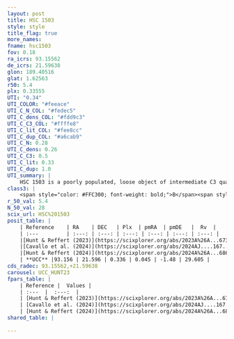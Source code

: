 ```yaml
---
layout: post
title: HSC 1503
style: style
title_flag: true
more_names: 
fname: hsc1503
fov: 0.18
ra_icrs: 93.15562
de_icrs: 21.59638
glon: 189.40516
glat: 1.62563
r50: 5.4
plx: 0.33555
UTI: "0.34"
UTI_COLOR: "#feeace"
UTI_C_N_COL: "#fedec5"
UTI_C_dens_COL: "#fdd9c3"
UTI_C_C3_COL: "#ffffe8"
UTI_C_lit_COL: "#fee8cc"
UTI_C_dup_COL: "#a6cab9"
UTI_C_N: 0.28
UTI_C_dens: 0.26
UTI_C_C3: 0.5
UTI_C_lit: 0.33
UTI_C_dup: 1.0
UTI_summary: |
    HSC 1503 is a poorly populated, loose object of intermediate C3 quality. It was recently reported in the literature.
class3: |
    <span style="color: #FFC300; font-weight: bold;">B</span><span style="color: #FFC300; font-weight: bold;">B</span>
r_50_val: 5.4
N_50_val: 28
scix_url: HSC%201503
posit_table: |
    | Reference    | RA    | DEC   | Plx  | pmRA  | pmDE   |  Rv  |
    | :---         | :---: | :---: | :---: | :---: | :---: | :---: |
    |[Hunt & Reffert (2023)](https://scixplorer.org/abs/2023A%26A...673A.114H) | 93.154 | 21.583 | 0.348 | 0.055 | -1.479 | 43.608 |
    |[Cavallo et al. (2024)](https://scixplorer.org/abs/2024AJ....167...12C) | 93.16 | 21.606 | 0.343 | -- | -- | -- |
    |[Hunt & Reffert (2024)](https://scixplorer.org/abs/2024A%26A...686A..42H) | 93.154 | 21.583 | 0.348 | 0.055 | -1.479 | 43.608 |
    | **UCC** |93.156 | 21.596 | 0.336 | 0.045 | -1.48 | 29.605 | 
cds_radec: 93.15562,+21.59638
carousel: UCC_HUNT23
fpars_table: |
    | Reference |  Values |
    | :---  |  :---:  |
    | [Hunt & Reffert (2023)](https://scixplorer.org/abs/2023A%26A...673A.114H) | `AV50=3.642, diffAV50=2.421, MOD50=12.101, logAge50=8.875` |
    | [Cavallo et al. (2024)](https://scixplorer.org/abs/2024AJ....167...12C) | `AV50=4.72, dMod50=13.04, logAge50=7.93, [Fe/H]50=0.24` |
    | [Hunt & Reffert (2024)](https://scixplorer.org/abs/2024A%26A...686A..42H) | `MassJ=578.049` |
shared_table: |
    
---
```

